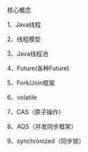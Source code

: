 核心概念

1、Java线程

2、线程模型

3、Java线程池

4、Future(各种Future)

5、Fork/Join框架

6、volatile

7、CAS（原子操作）

8、AQS（并发同步框架）

9、synchronized（同步锁）



